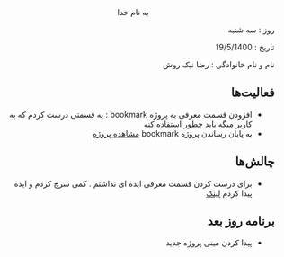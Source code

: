

  
  

<div dir="rtl" align="center">
به نام خدا
</div>
<div dir="rtl" align="right">

روز :  سه شنبه

تاریخ : 19/5/1400

نام و نام خانوادگی   : رضا نیک روش

## فعالیت‌ها
* افزودن قسمت معرفی به پروژه bookmark : یه قسمتی درست کردم که به کاربر میگه باید چطور استفاده کنه
* به پایان رساندن پروژه bookmark [مشاهده پروژه](https://bookmark-beta.vercel.app/)

## چالش‌ها
* برای درست کردن قسمت معرفی ایده ای نداشتم . کمی سرچ کردم و ایده پیدا کردم [لینک](https://www.youtube.com/watch?v=6ophW7Ask_0&list=PL-yZTS4SFVl3cX_o2zLO1z0yn2Wh7DwlK&index=10)
## برنامه روز بعد
* پیدا کردن مینی پروژه جدید
</div>
